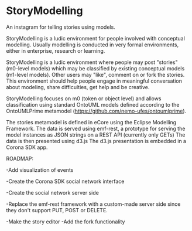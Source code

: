 StoryModelling
==============

An instagram for telling stories using models.

StoryModelling is a ludic environment for people involved with conceptual modelling. Usually modelling is conducted in very formal environments, either in enterprise, research or learning. 

StoryModelling is a ludic environment where people may post "stories" (m0-level models) which may be classified by existing conceptual models (m1-level models). Other users may "like", comment on or fork the stories. 
This environment should help people engage in meaningful conversation about modeling, share difficulties, get help and be creative.

StoryModelling focuses on m0 (token or object level) and allows classification using standard OntoUML models defined according to the OntoUMLPrime metamodel (https://github.com/nemo-ufes/ontoumlprime).

The stories metamodel is defined in eCore using the Eclipse Modelling Framework.
The data is served using emf-rest, a prototype for serving the model instances as JSON strings on a REST API (currently only GETs)
The data is then presented using d3.js
The d3.js presentation is embedded in a Corona SDK app.


ROADMAP:

-Add visualization of events

-Create the Corona SDK social network interface

-Create the social network server side

-Replace the emf-rest framework with a custom-made server side since they don't support PUT, POST or DELETE.

-Make the story editor
-Add the fork functionality


